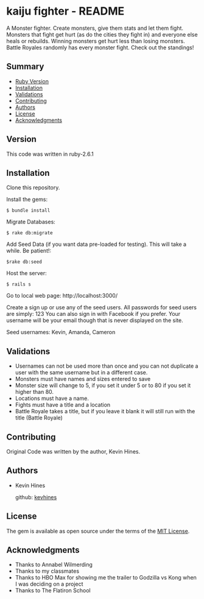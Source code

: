 # kaiju fighter - README

A Monster fighter. Create monsters, give them stats and let them fight. Monsters that fight get hurt (as do the cities they fight in) and everyone else heals or rebuilds. Winning monsters get hurt less than losing monsters. Battle Royales randomly has every monster fight. Check out the standings!

## Summary

  - [Ruby Version](#Version)
  - [Installation](#Installation)
  - [Validations](#Validations)
  - [Contributing](#contributing)
  - [Authors](#authors)
  - [License](#license)
  - [Acknowledgments](#acknowledgments)

## Version

This code was written in ruby-2.6.1 

## Installation

Clone this repository.

Install the gems:

    $ bundle install

Migrate Databases:
    
    $ rake db:migrate

Add Seed Data (if you want data pre-loaded for testing). This will take a while. Be patient!:

    $rake db:seed

Host the server:

    $ rails s

Go to local web page: http://localhost:3000/

Create a sign up or use any of the seed users. All passwords for seed users are simply: 123
You can also sign in with Facebook if you prefer. Your username will be your email though that is never displayed on the site.

Seed usernames: Kevin, Amanda, Cameron

## Validations

- Usernames can not be used more than once and you can not duplicate a user with the same username but in a different case.
- Monsters must have names and sizes entered to save
- Monster size will change to 5, if you set it under 5 or to 80 if you set it higher than 80.
- Locations must have a name.
- Fights must have a title and a location
- Battle Royale takes a title, but if you leave it blank it will still run with the title (Battle Royale)

## Contributing

Original Code was written by the author, Kevin Hines.

## Authors

  - Kevin Hines

    github: [kevhines](https://github.com/kevhines/)

## License

The gem is available as open source under the terms of the [MIT License](LICENSE.md).

## Acknowledgments

- Thanks to Annabel Wilmerding
- Thanks to my classmates
- Thanks to HBO Max for showing me the trailer to Godzilla vs Kong when I was deciding on a project
- Thanks to The Flatiron School